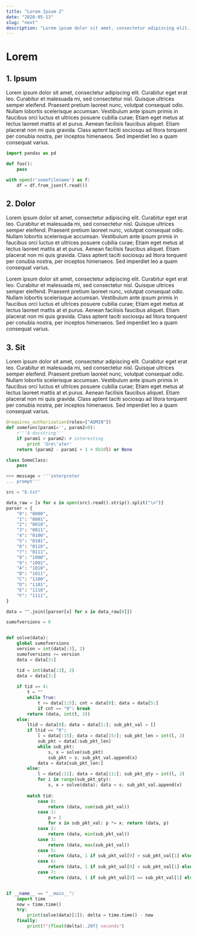 ```yaml
---
title: "Lorem Ipsum 2"
date: "2020-05-13"
slug: "next"
description: "Lorem ipsum dolor sit amet, consectetur adipiscing elit. Curabitur eget erat leo. Curabitur et malesuada mi, sed consectetur nisl. Quisque ultrices semper eleifend. Praesent pretium laoreet nunc, volutpat consequat odio. Nullam lobortis scelerisque accumsan. Vestibulum ante ipsum primis in faucibus orci luctus et ultrices posuere cubilia curae; Etiam eget metus at lectus laoreet mattis at et purus. Aenean facilisis faucibus aliquet. Etiam placerat non mi quis gravida. Class aptent taciti sociosqu ad litora torquent per conubia nostra, per inceptos himenaeos. Sed imperdiet leo a quam consequat varius."
---
```


# Lorem

## 1. Ipsum

Lorem ipsum dolor sit amet, consectetur adipiscing elit. Curabitur eget erat leo. Curabitur et malesuada mi, sed consectetur nisl. Quisque ultrices semper eleifend. Praesent pretium laoreet nunc, volutpat consequat odio. Nullam lobortis scelerisque accumsan. Vestibulum ante ipsum primis in faucibus orci luctus et ultrices posuere cubilia curae; Etiam eget metus at lectus laoreet mattis at et purus. Aenean facilisis faucibus aliquet. Etiam placerat non mi quis gravida. Class aptent taciti sociosqu ad litora torquent per conubia nostra, per inceptos himenaeos. Sed imperdiet leo a quam consequat varius.

```py
import pandas as pd

def foo():
    pass

with open(r'somefilename') as f:
    df = df.from_json(f.read())
```

## 2. Dolor

Lorem ipsum dolor sit amet, consectetur adipiscing elit. Curabitur eget erat leo. Curabitur et malesuada mi, sed consectetur nisl. Quisque ultrices semper eleifend. Praesent pretium laoreet nunc, volutpat consequat odio. Nullam lobortis scelerisque accumsan. Vestibulum ante ipsum primis in faucibus orci luctus et ultrices posuere cubilia curae; Etiam eget metus at lectus laoreet mattis at et purus. Aenean facilisis faucibus aliquet. Etiam placerat non mi quis gravida. Class aptent taciti sociosqu ad litora torquent per conubia nostra, per inceptos himenaeos. Sed imperdiet leo a quam consequat varius.

Lorem ipsum dolor sit amet, consectetur adipiscing elit. Curabitur eget erat leo. Curabitur et malesuada mi, sed consectetur nisl. Quisque ultrices semper eleifend. Praesent pretium laoreet nunc, volutpat consequat odio. Nullam lobortis scelerisque accumsan. Vestibulum ante ipsum primis in faucibus orci luctus et ultrices posuere cubilia curae; Etiam eget metus at lectus laoreet mattis at et purus. Aenean facilisis faucibus aliquet. Etiam placerat non mi quis gravida. Class aptent taciti sociosqu ad litora torquent per conubia nostra, per inceptos himenaeos. Sed imperdiet leo a quam consequat varius.

## 3. Sit

Lorem ipsum dolor sit amet, consectetur adipiscing elit. Curabitur eget erat leo. Curabitur et malesuada mi, sed consectetur nisl. Quisque ultrices semper eleifend. Praesent pretium laoreet nunc, volutpat consequat odio. Nullam lobortis scelerisque accumsan. Vestibulum ante ipsum primis in faucibus orci luctus et ultrices posuere cubilia curae; Etiam eget metus at lectus laoreet mattis at et purus. Aenean facilisis faucibus aliquet. Etiam placerat non mi quis gravida. Class aptent taciti sociosqu ad litora torquent per conubia nostra, per inceptos himenaeos. Sed imperdiet leo a quam consequat varius.

```py
@requires_authorization(roles=["ADMIN"])
def somefunc(param1='', param2=0):
    r'''A docstring'''
    if param1 > param2: # interesting
        print 'Gre\'ater'
    return (param2 - param1 + 1 + 0b10l) or None

class SomeClass:
    pass

>>> message = '''interpreter
... prompt'''
```

```py
src = "b.txt"

data_raw = [x for x in open(src).read().strip().split("\n")]
parser = {
    "0": "0000",
    "1": "0001",
    "2": "0010",
    "3": "0011",
    "4": "0100",
    "5": "0101",
    "6": "0110",
    "7": "0111",
    "8": "1000",
    "9": "1001",
    "A": "1010",
    "B": "1011",
    "C": "1100",
    "D": "1101",
    "E": "1110",
    "F": "1111",
}

data = "".join([parser[x] for x in data_raw[0]])

sumofversions = 0


def solve(data):
    global sumofversions
    version = int(data[:3], 2)
    sumofversions += version
    data = data[3:]

    tid = int(data[:3], 2)
    data = data[3:]
    
    if tid == 4:
        t = ""
        while True:
            t += data[1:5]; cnt = data[0]; data = data[5:]
            if cnt == "0": break
        return (data, int(t, 2))
    else:
        ltid = data[0]; data = data[1:]; sub_pkt_val = []
        if ltid == "0":
            l = data[:15]; data = data[15:]; sub_pkt_len = int(l, 2)
            sub_pkt = data[:sub_pkt_len]
            while sub_pkt:
                s, x = solve(sub_pkt)
                sub_pkt = s; sub_pkt_val.append(x)
            data = data[sub_pkt_len:]
        else:
            l = data[:11]; data = data[11:]; sub_pkt_qty = int(l, 2)
            for i in range(sub_pkt_qty):
                s, x = solve(data); data = s; sub_pkt_val.append(x)
        
        match tid:
            case 0:
                return (data, sum(sub_pkt_val))
            case 1:
                p = 1
                for x in sub_pkt_val: p *= x; return (data, p)
            case 2:
                return (data, min(sub_pkt_val))
            case 3:
                return (data, max(sub_pkt_val))
            case 5:
                return (data, 1 if sub_pkt_val[0] > sub_pkt_val[1] else 0)
            case 6:
                return (data, 1 if sub_pkt_val[0] < sub_pkt_val[1] else 0)
            case 7:
                return (data, 1 if sub_pkt_val[0] == sub_pkt_val[1] else 0)


if __name__ == "__main__":
    import time
    now = time.time()
    try:
        print(solve(data)[1]); delta = time.time() - now
    finally:
        print(f"{float(delta):.20f} seconds")
```